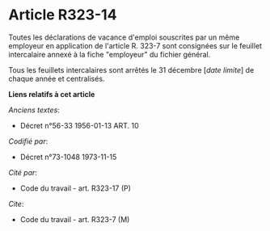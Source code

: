 # Article R323-14

Toutes les déclarations de vacance d'emploi souscrites par un même employeur en application de l'article R. 323-7 sont
consignées sur le feuillet intercalaire annexé à la fiche "employeur" du fichier général.

Tous les feuillets intercalaires sont arrêtés le 31 décembre [*date limite*] de chaque année et centralisés.

**Liens relatifs à cet article**

_Anciens textes_:

  - Décret n°56-33 1956-01-13 ART. 10

_Codifié par_:

  - Décret n°73-1048 1973-11-15

_Cité par_:

  - Code du travail - art. R323-17 (P)

_Cite_:

  - Code du travail - art. R323-7 (M)
